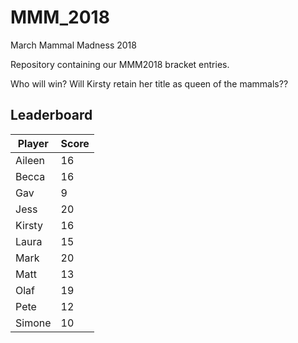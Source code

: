 # MMM_2018
March Mammal Madness 2018 

Repository containing our MMM2018 bracket entries.

Who will win? Will Kirsty retain her title as queen of the mammals?? 

## Leaderboard

Player   | Score
---------|--------
Aileen   |16
Becca    |16
Gav      |9
Jess     |20
Kirsty   |16
Laura    |15
Mark     |20
Matt     |13
Olaf     |19
Pete     |12
Simone   |10


